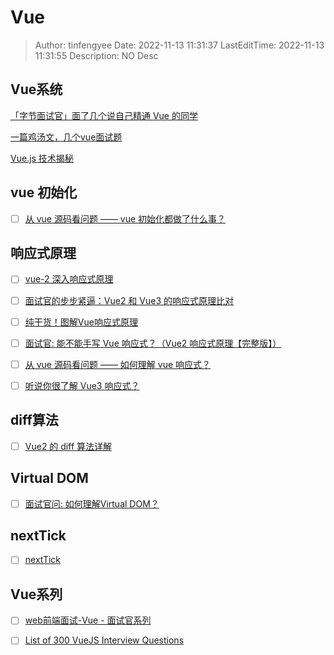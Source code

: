 # Vue <!-- omit in toc -->

> Author: tinfengyee
> Date: 2022-11-13 11:31:37
> LastEditTime: 2022-11-13 11:31:55
> Description: NO Desc

## Vue系统

[「字节面试官」面了几个说自己精通 Vue 的同学](https://mp.weixin.qq.com/s/a4PIjfd-AS7Jm-8Rymd2pQ)

[一篇鸡汤文，几个vue面试题](https://juejin.cn/post/6901603815267991560)

[Vue.js 技术揭秘](https://ustbhuangyi.github.io/vue-analysis/)

## vue 初始化

- [ ] [从 vue 源码看问题 —— vue 初始化都做了什么事？](https://juejin.cn/post/7038058903799595022)

## 响应式原理

- [ ] [vue-2 深入响应式原理](https://v2.cn.vuejs.org/v2/guide/reactivity.html)

- [ ] [面试官的步步紧逼：Vue2 和 Vue3 的响应式原理比对](https://juejin.cn/post/7124351370521477128)
- [ ] [纯干货！图解Vue响应式原理](https://juejin.cn/post/7074422512318152718)
- [ ] [面试官: 能不能手写 Vue 响应式？（Vue2 响应式原理【完整版】）](https://juejin.cn/post/7079807948830015502)
- [ ] [从 vue 源码看问题 —— 如何理解 vue 响应式？](https://juejin.cn/post/7039345669403836447)
- [ ] [听说你很了解 Vue3 响应式？](https://juejin.cn/post/7147461004954173471)

## diff算法

- [ ] [Vue2 的 diff 算法详解](https://juejin.cn/post/7113586699808014373)

## Virtual DOM

- [ ] [面试官问: 如何理解Virtual DOM？](https://juejin.cn/post/6844903921442422791)

## nextTick

- [ ] [nextTick](https://www.yuque.com/fe9/basic/dss7fz)

## Vue系列

- [ ] [web前端面试-Vue - 面试官系列](https://vue3js.cn/interview/)

- [ ] [List of 300 VueJS Interview Questions](https://github.com/sudheerj/vuejs-interview-questions)
